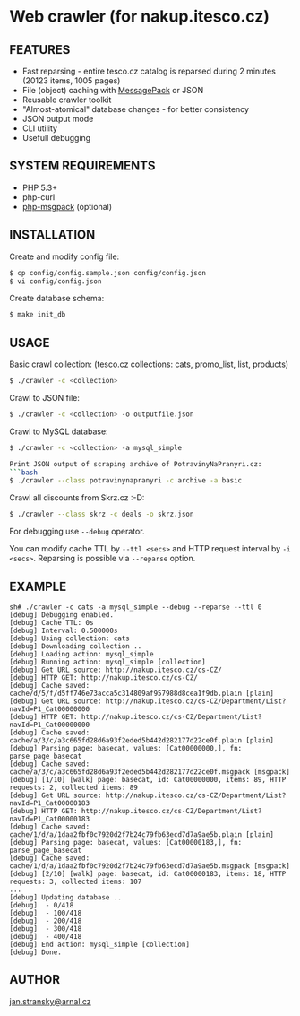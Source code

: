 Web crawler (for nakup.itesco.cz)
=================================

## FEATURES

- Fast reparsing - entire tesco.cz catalog is reparsed during 2 minutes (20123 items, 1005 pages)
- File (object) caching with [MessagePack](http://msgpack.org/) or JSON
- Reusable crawler toolkit
- "Almost-atomical" database changes - for better consistency
- JSON output mode
- CLI utility
- Usefull debugging


## SYSTEM REQUIREMENTS

- PHP 5.3+
- php-curl
- [php-msgpack](https://github.com/msgpack/msgpack-php) (optional)


## INSTALLATION

Create and modify config file:
```bash
$ cp config/config.sample.json config/config.json
$ vi config/config.json
```

Create database schema:
```bash
$ make init_db
```

## USAGE

Basic crawl collection: (tesco.cz collections: cats, promo_list, list, products)
```bash
$ ./crawler -c <collection>
```

Crawl to JSON file:
```bash
$ ./crawler -c <collection> -o outputfile.json
```

Crawl to MySQL database:
```bash
$ ./crawler -c <collection> -a mysql_simple

Print JSON output of scraping archive of PotravinyNaPranyri.cz:
```bash
$ ./crawler --class potravinynapranyri -c archive -a basic
```

Crawl all discounts from Skrz.cz :-D:
```bash
$ ./crawler --class skrz -c deals -o skrz.json
```

For debugging use `--debug` operator. 

You can modify cache TTL by `--ttl <secs>` and HTTP request interval by `-i <secs>`.
Reparsing is possible via `--reparse` option.


## EXAMPLE

```
sh# ./crawler -c cats -a mysql_simple --debug --reparse --ttl 0
[debug] Debugging enabled.
[debug] Cache TTL: 0s
[debug] Interval: 0.500000s
[debug] Using collection: cats
[debug] Downloading collection ..
[debug] Loading action: mysql_simple
[debug] Running action: mysql_simple [collection]
[debug] Get URL source: http://nakup.itesco.cz/cs-CZ/ 
[debug] HTTP GET: http://nakup.itesco.cz/cs-CZ/
[debug] Cache saved: cache/d/5/f/d5ff746e73acca5c314809af957988d8cea1f9db.plain [plain]
[debug] Get URL source: http://nakup.itesco.cz/cs-CZ/Department/List?navId=P1_Cat00000000 
[debug] HTTP GET: http://nakup.itesco.cz/cs-CZ/Department/List?navId=P1_Cat00000000
[debug] Cache saved: cache/a/3/c/a3c665fd28d6a93f2eded5b442d282177d22ce0f.plain [plain]
[debug] Parsing page: basecat, values: [Cat00000000,], fn: parse_page_basecat
[debug] Cache saved: cache/a/3/c/a3c665fd28d6a93f2eded5b442d282177d22ce0f.msgpack [msgpack]
[debug] [1/10] [walk] page: basecat, id: Cat00000000, items: 89, HTTP requests: 2, collected items: 89
[debug] Get URL source: http://nakup.itesco.cz/cs-CZ/Department/List?navId=P1_Cat00000183 
[debug] HTTP GET: http://nakup.itesco.cz/cs-CZ/Department/List?navId=P1_Cat00000183
[debug] Cache saved: cache/1/d/a/1daa2fbf0c7920d2f7b24c79fb63ecd7d7a9ae5b.plain [plain]
[debug] Parsing page: basecat, values: [Cat00000183,], fn: parse_page_basecat
[debug] Cache saved: cache/1/d/a/1daa2fbf0c7920d2f7b24c79fb63ecd7d7a9ae5b.msgpack [msgpack]
[debug] [2/10] [walk] page: basecat, id: Cat00000183, items: 18, HTTP requests: 3, collected items: 107
...
[debug] Updating database ..
[debug]  - 0/418
[debug]  - 100/418
[debug]  - 200/418
[debug]  - 300/418
[debug]  - 400/418
[debug] End action: mysql_simple [collection]
[debug] Done.
```

## AUTHOR

jan.stransky@arnal.cz

